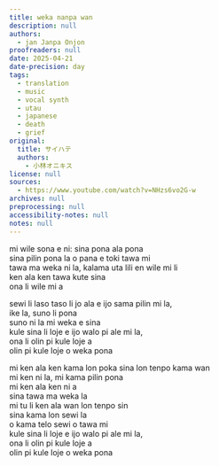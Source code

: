 ```yaml
---
title: weka nanpa wan
description: null
authors:
  - jan Janpa Onjon
proofreaders: null
date: 2025-04-21
date-precision: day
tags:
  - translation
  - music
  - vocal synth
  - utau
  - japanese
  - death
  - grief
original:
  title: サイハテ
  authors:
    - 小林オニキス
license: null
sources:
  - https://www.youtube.com/watch?v=NHzs6vo2G-w
archives: null
preprocessing: null
accessibility-notes: null
notes: null
---
```


mi wile sona e ni: sina pona ala pona  \
sina pilin pona la o pana e toki tawa mi  \
tawa ma weka ni la, kalama uta lili en wile mi li  \
ken ala ken tawa kute sina  \
ona li wile mi a

sewi li laso taso li jo ala e ijo sama pilin mi la,  \
ike la, suno li pona  \
suno ni la mi weka e sina  \
kule sina li loje e ijo walo pi ale mi la,  \
ona li olin pi kule loje a  \
olin pi kule loje o weka pona

mi ken ala ken kama lon poka sina lon tenpo kama wan  \
mi ken ni la, mi kama pilin pona  \
mi ken ala ken ni a  \
sina tawa ma weka la  \
mi tu li ken ala wan lon tenpo sin  \
sina kama lon sewi la  \
o kama telo sewi o tawa mi  \
kule sina li loje e ijo walo pi ale mi la,  \
ona li olin pi kule loje a  \
olin pi kule loje o weka pona
